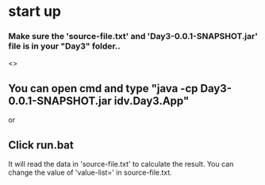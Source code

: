 # start up


<h3>Make sure the 'source-file.txt' and 'Day3-0.0.1-SNAPSHOT.jar' file is in your "Day3" folder..</h3>
<>

You can open cmd and type "java -cp Day3-0.0.1-SNAPSHOT.jar idv.Day3.App"
--
or

Click run.bat
--

It will read the data in 'source-file.txt' to calculate the result.
You can change the value of 'value-list=' in source-file.txt.

